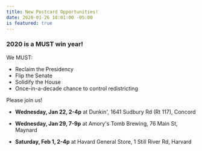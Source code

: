 ```yaml
---
title: New Postcard Opportunities!
date: 2020-01-26 18:01:00 -05:00
is featured: true
---
```


### 2020 is a MUST win year!

We MUST:
* Reclaim the Presidency
* Flip the Senate
* Solidify the House
* Once-in-a-decade chance to control redistricting

Please join us!

* **Wednesday, Jan 22, 2-4p** at Dunkin', 1641 Sudbury Rd (Rt 117), Concord  

* **Wednesday, Jan 29, 7-9p** at Amory's Tomb Brewing, 76 Main St, Maynard  

* **Saturday, Feb 1, 2-4p** at Havard General Store, 1 Still River Rd, Harvard  

